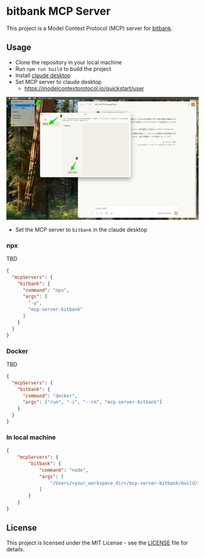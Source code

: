 # bitbank MCP Server

This project is a Model Context Protocol (MCP) server for [bitbank](https://bitbank.cc/).

## Usage

- Clone the repository in your local machine
- Run  `npm run build` to build the project
- Install [claude desktop](https://claude.ai/download)
- Set MCP server to claude desktop
  - https://modelcontextprotocol.io/quickstart/user

<!-- Add image -->
![Install](/assets/install.png)


- Set the MCP server to `bitbank` in the claude desktop

### npx

TBD

```json
{
  "mcpServers": {
    "bitbank": {
      "command": "npx",
      "args": [
        "-y",
        "mcp-server-bitbank"
      ]
    }
  }
}
```

### Docker

TBD

```json
{
  "mcpServers": {
    "bitbank": {
      "command": "docker",
      "args": ["run", "-i", "--rm", "mcp-server-bitbank"]
    }
  }
}
```

### In local machine

``` json
{
    "mcpServers": {
        "bitbank": {
            "command": "node",
            "args": [
                "/Users/<your_workspace_dir>/mcp-server-bitbank/build/index.js"
            ]
        }
    }
}

```

## License

This project is licensed under the MIT License - see the [LICENSE](LICENSE) file for details.
